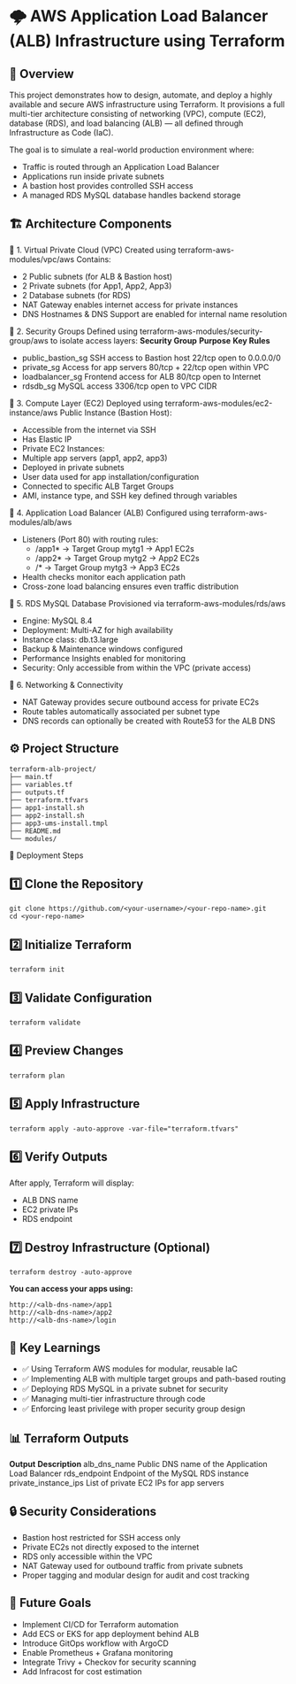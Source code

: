 # 🌩️ AWS Application Load Balancer (ALB) Infrastructure using Terraform
## 🧠 Overview

This project demonstrates how to design, automate, and deploy a highly available and secure AWS infrastructure using Terraform.
It provisions a full multi-tier architecture consisting of networking (VPC), compute (EC2), database (RDS), and load balancing (ALB) — all defined through Infrastructure as Code (IaC).

The goal is to simulate a real-world production environment where:
- Traffic is routed through an Application Load Balancer
- Applications run inside private subnets
- A bastion host provides controlled SSH access
- A managed RDS MySQL database handles backend storage

## 🏗️ Architecture Components
🔹 1. Virtual Private Cloud (VPC)
Created using terraform-aws-modules/vpc/aws
Contains:
- 2 Public subnets (for ALB & Bastion host)
- 2 Private subnets (for App1, App2, App3)
- 2 Database subnets (for RDS)
- NAT Gateway enables internet access for private instances
- DNS Hostnames & DNS Support are enabled for internal name resolution

🔹 2. Security Groups
Defined using terraform-aws-modules/security-group/aws to isolate access layers:
 **Security Group**	                 **Purpose**	             **Key Rules**
- public_bastion_sg	         SSH access to Bastion host  	  22/tcp open to 0.0.0.0/0
- private_sg	             Access for app servers	          80/tcp + 22/tcp open within VPC
- loadbalancer_sg	           Frontend access for ALB        80/tcp open to Internet
- rdsdb_sg	                       MySQL access	              3306/tcp open to VPC CIDR

🔹 3. Compute Layer (EC2)
Deployed using terraform-aws-modules/ec2-instance/aws
Public Instance (Bastion Host):
- Accessible from the internet via SSH
- Has Elastic IP
- Private EC2 Instances:
- Multiple app servers (app1, app2, app3)
- Deployed in private subnets
- User data used for app installation/configuration
- Connected to specific ALB Target Groups
- AMI, instance type, and SSH key defined through variables

🔹 4. Application Load Balancer (ALB)
Configured using terraform-aws-modules/alb/aws
- Listeners (Port 80) with routing rules:
   - /app1* → Target Group mytg1 → App1 EC2s
   - /app2* → Target Group mytg2 → App2 EC2s
   - /* → Target Group mytg3 → App3 EC2s
- Health checks monitor each application path
- Cross-zone load balancing ensures even traffic distribution

🔹 5. RDS MySQL Database
Provisioned via terraform-aws-modules/rds/aws
- Engine: MySQL 8.4
- Deployment: Multi-AZ for high availability
- Instance class: db.t3.large
- Backup & Maintenance windows configured
- Performance Insights enabled for monitoring
- Security: Only accessible from within the VPC (private access)

🔹 6. Networking & Connectivity
- NAT Gateway provides secure outbound access for private EC2s
- Route tables automatically associated per subnet type
- DNS records can optionally be created with Route53 for the ALB DNS


## ⚙️ Project Structure
```
terraform-alb-project/
├── main.tf
├── variables.tf
├── outputs.tf
├── terraform.tfvars
├── app1-install.sh
├── app2-install.sh
├── app3-ums-install.tmpl
├── README.md
└── modules/
```

🚀 Deployment Steps
## 1️⃣ Clone the Repository
```
git clone https://github.com/<your-username>/<your-repo-name>.git
cd <your-repo-name>
```

## 2️⃣ Initialize Terraform
```
terraform init
```
## 3️⃣ Validate Configuration
```
terraform validate
```
## 4️⃣ Preview Changes
```
terraform plan
```
## 5️⃣ Apply Infrastructure
```
terraform apply -auto-approve -var-file="terraform.tfvars"   
```
## 6️⃣ Verify Outputs
After apply, Terraform will display:
- ALB DNS name
- EC2 private IPs
- RDS endpoint

## 7️⃣ Destroy Infrastructure (Optional)
```
terraform destroy -auto-approve 
```

**You can access your apps using:**
```
http://<alb-dns-name>/app1
http://<alb-dns-name>/app2
http://<alb-dns-name>/login
```

## 🧠 Key Learnings
- ✅ Using Terraform AWS modules for modular, reusable IaC
- ✅ Implementing ALB with multiple target groups and path-based routing
- ✅ Deploying RDS MySQL in a private subnet for security
- ✅ Managing multi-tier infrastructure through code
- ✅ Enforcing least privilege with proper security group design

## 📊 Terraform Outputs
**Output**	                **Description**
alb_dns_name	        Public DNS name of the Application Load Balancer
rds_endpoint	        Endpoint of the MySQL RDS instance
private_instance_ips	List of private EC2 IPs for app servers

## 🔒 Security Considerations
- Bastion host restricted for SSH access only
- Private EC2s not directly exposed to the internet
- RDS only accessible within the VPC
- NAT Gateway used for outbound traffic from private subnets
- Proper tagging and modular design for audit and cost tracking

## 🎯 Future Goals
- Implement CI/CD for Terraform automation
- Add ECS or EKS for app deployment behind ALB
- Introduce GitOps workflow with ArgoCD
- Enable Prometheus + Grafana monitoring
- Integrate Trivy + Checkov for security scanning
- Add Infracost for cost estimation